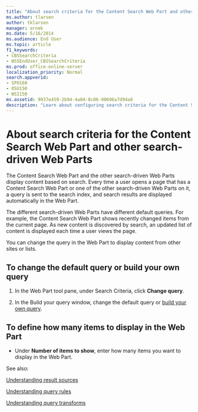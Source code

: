 ```yaml
---
title: "About search criteria for the Content Search Web Part and other search-driven Web Parts"
ms.author: tlarsen
author: tklarsen
manager: arnek
ms.date: 5/16/2014
ms.audience: End User
ms.topic: article
f1_keywords:
- CBSSearchCriteria
- WSSEndUser_CBSSearchCriteria
ms.prod: office-online-server
localization_priority: Normal
search.appverid:
- SPO160
- OSU150
- WSI150
ms.assetid: 9937e459-2b94-4a04-8c06-90696a7d94a8
description: "Learn about configuring search criteria for the Content Search Web Part and other search-driven Web Parts in SharePoint 2013."
---
```


# About search criteria for the Content Search Web Part and other search-driven Web Parts

The Content Search Web Part and the other search-driven Web Parts display content based on search. Every time a user opens a page that has a Content Search Web Part or one of the other search-driven Web Parts on it, a query is sent to the search index, and search results are displayed automatically in the Web Part. 
  
The different search-driven Web Parts have different default queries. For example, the Content Search Web Part shows recently changed items from the current page. As new content is discovered by search, an updated list of content is displayed each time a user views the page.
  
You can change the query in the Web Part to display content from other sites or lists. 
  
## To change the default query or build your own query
<a name="__top"> </a>

1. In the Web Part tool pane, under Search Criteria, click **Change query**. 
    
2. In the Build your query window, change the default query or [build your own query](how-to-build-a-query.md). 
    
## To define how many items to display in the Web Part
<a name="__top"> </a>

- Under **Number of items to show**, enter how many items you want to display in the Web Part.
    
See also: 
  
[Understanding result sources](understanding-result-sources.md)
  
[Understanding query rules](understanding-query-rules.md)
  
[Understanding query transforms](understanding-query-transforms.md)
  

